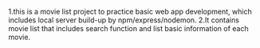 1.this is a movie list project to practice basic web app development, which includes local server build-up by npm/express/nodemon.
2.It contains movie list that includes search function and list basic information of each movie.
